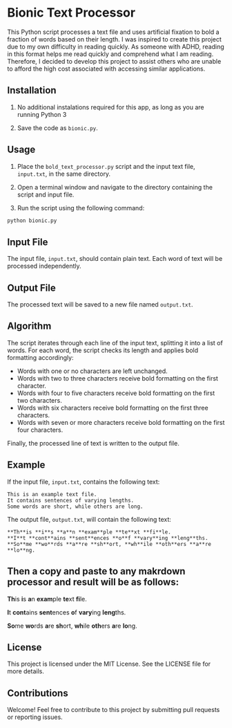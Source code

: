 # Bionic Text Processor

This Python script processes a text file and uses artificial fixation to bold a fraction of words based on their length. I was inspired to create this project due to my own difficulty in reading quickly. As someone with ADHD, reading in this format helps me read quickly and comprehend what I am reading. Therefore, I decided to develop this project to assist others who are unable to afford the high cost associated with accessing similar applications.

## Installation

1. No additional instalations required for this app, as long as you are running Python 3

2. Save the code as `bionic.py`.

## Usage

1. Place the `bold_text_processor.py` script and the input text file, `input.txt`, in the same directory.

2. Open a terminal window and navigate to the directory containing the script and input file.

3. Run the script using the following command:
```bash
python bionic.py
```

## Input File

The input file, `input.txt`, should contain plain text. Each word of text will be processed independently.

## Output File

The processed text will be saved to a new file named `output.txt`.

## Algorithm

The script iterates through each line of the input text, splitting it into a list of words. For each word, the script checks its length and applies bold formatting accordingly:

* Words with one or no characters are left unchanged.
* Words with two to three characters receive bold formatting on the first character.
* Words with four to five characters receive bold formatting on the first two characters.
* Words with six characters receive bold formatting on the first three characters.
* Words with seven or more characters receive bold formatting on the first four characters.

Finally, the processed line of text is written to the output file.

## Example

If the input file, `input.txt`, contains the following text:

```
This is an example text file.
It contains sentences of varying lengths.
Some words are short, while others are long.
```

The output file, `output.txt`, will contain the following text:

```
**Th**is **i**s **a**n **exam**ple **te**xt **fi**le.
**I**t **cont**ains **sent**ences **o**f **vary**ing **leng**ths.
**So**me **wo**rds **a**re **sh**ort, **wh**ile **oth**ers **a**re **lo**ng.
```
## Then a copy and paste to any makrdown processor and result will be as follows:


**Th**is **i**s **a**n **exam**ple **te**xt **fi**le.

**I**t **cont**ains **sent**ences **o**f **vary**ing **leng**ths.

**So**me **wo**rds **a**re **sh**ort, **wh**ile **oth**ers **a**re **lo**ng.

## License

This project is licensed under the MIT License. See the LICENSE file for more details.

## Contributions

Welcome! Feel free to contribute to this project by submitting pull requests or reporting issues.
